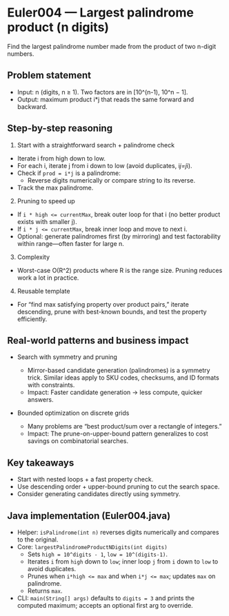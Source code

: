 # Euler004 — Largest palindrome product (n digits)

Find the largest palindrome number made from the product of two n-digit numbers.

## Problem statement

- Input: n (digits, n ≥ 1). Two factors are in [10^(n-1), 10^n − 1].
- Output: maximum product i*j that reads the same forward and backward.

## Step-by-step reasoning

1) Start with a straightforward search + palindrome check
- Iterate i from high down to low.
- For each i, iterate j from i down to low (avoid duplicates, i*j=j*i).
- Check if `prod = i*j` is a palindrome:
  - Reverse digits numerically or compare string to its reverse.
- Track the max palindrome.

2) Pruning to speed up
- If `i * high <= currentMax`, break outer loop for that i (no better product exists with smaller j).
- If `i * j <= currentMax`, break inner loop and move to next i.
- Optional: generate palindromes first (by mirroring) and test factorability within range—often faster for large n.

3) Complexity
- Worst-case O(R^2) products where R is the range size. Pruning reduces work a lot in practice.

4) Reusable template
- For “find max satisfying property over product pairs,” iterate descending, prune with best-known bounds, and test the property efficiently.

## Real-world patterns and business impact

- Search with symmetry and pruning
  - Mirror-based candidate generation (palindromes) is a symmetry trick. Similar ideas apply to SKU codes, checksums, and ID formats with constraints.
  - Impact: Faster candidate generation → less compute, quicker answers.

- Bounded optimization on discrete grids
  - Many problems are “best product/sum over a rectangle of integers.”
  - Impact: The prune-on-upper-bound pattern generalizes to cost savings on combinatorial searches.

## Key takeaways
- Start with nested loops + a fast property check.
- Use descending order + upper-bound pruning to cut the search space.
- Consider generating candidates directly using symmetry.

## Java implementation (Euler004.java)

- Helper: `isPalindrome(int n)` reverses digits numerically and compares to the original.
- Core: `largestPalindromeProductNDigits(int digits)`
  - Sets `high = 10^digits - 1`, `low = 10^(digits-1)`.
  - Iterates `i` from `high` down to `low`; inner loop `j` from `i` down to `low` to avoid duplicates.
  - Prunes when `i*high <= max` and when `i*j <= max`; updates `max` on palindrome.
  - Returns `max`.
- CLI: `main(String[] args)` defaults to `digits = 3` and prints the computed maximum; accepts an optional first arg to override.
